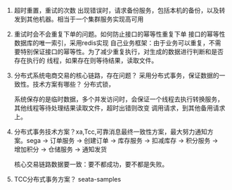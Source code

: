 1. 超时重置，重试的次数
    出现错误时，请求备份服务，包括本机的备份，以及转发到其他机器。相当于一个集群服务实现高可用

2. 重试时会不会重复下单的问题。如何防止接口的幂等性重复下单
    接口的幂等性
    数据库的唯一索引，采用redis实现
    自己业务框架：由于业务可以重复，不需要特别保证接口的幂等性。为了减少重复执行，对生成的数据进行判断和是否存在执行的
                线程，如果存在则等待结果，读取文件。
3. 分布式系统电商交易的核心链路，存在问题？
    采用分布式事务，保证数据的一致性。技术方案有哪些？
    分布式锁，

    系统保存的是临时数据，多个并发访问时，会保证一个线程去执行转换服务，其他线程等待处理结果读取文件，超时出错则改变
    调用请求，到其他备用请求上。

4. 分布式事务技术方案？xa,Tcc,可靠消息最终一致性方案，最大努力通知方案。sega
    -> 订单服务 -> 创建订单
    -> 库存服务 -> 扣减库存
    -> 积分服务 -> 增加积分
    -> 仓储服务 -> 通知发货

    核心交易链路数据要一致：要不都成功，要不都是失败。


5. TCC分布式事务方案？
    seata-samples